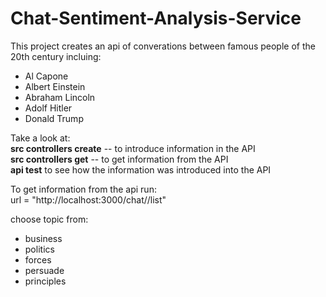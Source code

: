 # Chat-Sentiment-Analysis-Service
  
This project creates an api of converations between famous people of the 20th century incluing:   
 - Al Capone  
 - Albert Einstein  
 - Abraham Lincoln  
 - Adolf Hitler  
 - Donald Trump  

Take a look at:  
**src controllers create** -- to introduce information in the API  
**src controllers get** -- to get information from the API  
**api test** to see how the information was introduced into the API  

To get information from the api run:   
url = "http://localhost:3000/chat/<topic>/list"   

choose topic from:    
 - business   
 - politics   
 - forces   
 - persuade   
 - principles    
 
